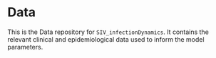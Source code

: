 # Data

This is the Data repository for `SIV_infectionDynamics`. It contains the relevant clinical and epidemiological data used to inform the model parameters.
